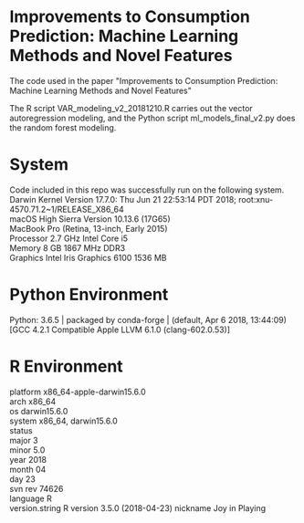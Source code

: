 # Improvements to Consumption Prediction: Machine Learning Methods and Novel Features
The code used in the paper "Improvements to Consumption Prediction: Machine Learning Methods and Novel Features"

The R script VAR_modeling_v2_20181210.R carries out the vector autoregression modeling, and the Python script ml_models_final_v2.py does the random forest modeling.

# System
Code included in this repo was successfully run on the following system.  
Darwin Kernel Version 17.7.0: Thu Jun 21 22:53:14 PDT 2018; root:xnu-4570.71.2~1/RELEASE_X86_64  
macOS High Sierra Version 10.13.6 (17G65)  
MacBook Pro (Retina, 13-inch, Early 2015)  
Processor 2.7 GHz Intel Core i5  
Memory 8 GB 1867 MHz DDR3  
Graphics Intel Iris Graphics 6100 1536 MB  

# Python Environment
Python: 3.6.5 | packaged by conda-forge | (default, Apr  6 2018, 13:44:09) 
[GCC 4.2.1 Compatible Apple LLVM 6.1.0 (clang-602.0.53)]

# R Environment
platform       x86_64-apple-darwin15.6.0   
arch           x86_64                      
os             darwin15.6.0                
system         x86_64, darwin15.6.0        
status                                     
major          3                           
minor          5.0                         
year           2018                        
month          04                          
day            23                          
svn rev        74626                       
language       R                           
version.string R version 3.5.0 (2018-04-23)
nickname       Joy in Playing

